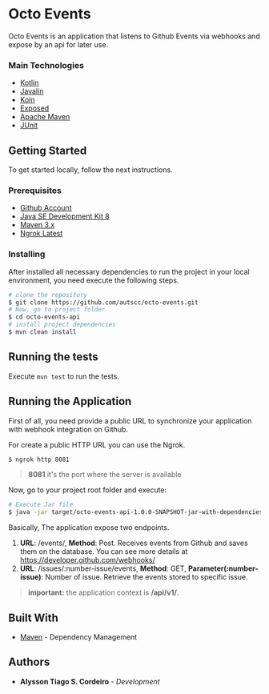 # Octo Events

Octo Events is an application that listens to Github Events via webhooks and expose by an api for later use.

### Main Technologies

- [Kotlin](https://github.com/JetBrains/kotlin)
- [Javalin](https://github.com/tipsy/javalin)
- [Koin](https://github.com/spring-projects)
- [Exposed](https://github.com/JetBrains/Exposed)
- [Apache Maven](https://maven.apache.org/)
- [JUnit](https://junit.org)

## Getting Started

To get started locally, follow the next instructions.

### Prerequisites

* [Github Account](https://github.com/)
* [Java SE Development Kit 8](https://www.oracle.com/)
* [Maven 3.x](https://maven.apache.org/)
* [Ngrok Latest](https://ngrok.com/)

### Installing

After installed all necessary dependencies to run the project in your local environment, you need execute the following steps.

```sh
# clone the repository
$ git clone https://github.com/autscc/octo-events.git
# Now, go to project folder
$ cd octo-events-api
# install project dependencies 
$ mvn clean install
```
## Running the tests

Execute `mvn test` to run the tests.

## Running the Application

First of all, you need provide a public URL to synchronize your application with webhook integration on Github.

For create a public HTTP URL you can use the Ngrok.

```sh
$ ngrok http 8081
```
> **8081** it's the port where the server is available

Now, go to your project root folder and execute:

```sh
# Execute Jar file
$ java -jar target/octo-events-api-1.0.0-SNAPSHOT-jar-with-dependencies.jar
```

Basically, The application expose two endpoints.

1. **URL**: /events/, **Method**: Post. Receives events from Github and saves them on the database. You can see more details at https://developer.github.com/webhooks/
2. **URL**: /issues/:number-issue/events, **Method**: GET, **Parameter(:number-issue)**: Number of issue. Retrieve the events stored to specific issue.

> **important:** the application context is **/api/v1/**.

## Built With

* [Maven](https://maven.apache.org/) - Dependency Management

## Authors

* **Alysson Tiago S. Cordeiro** - *Development*
